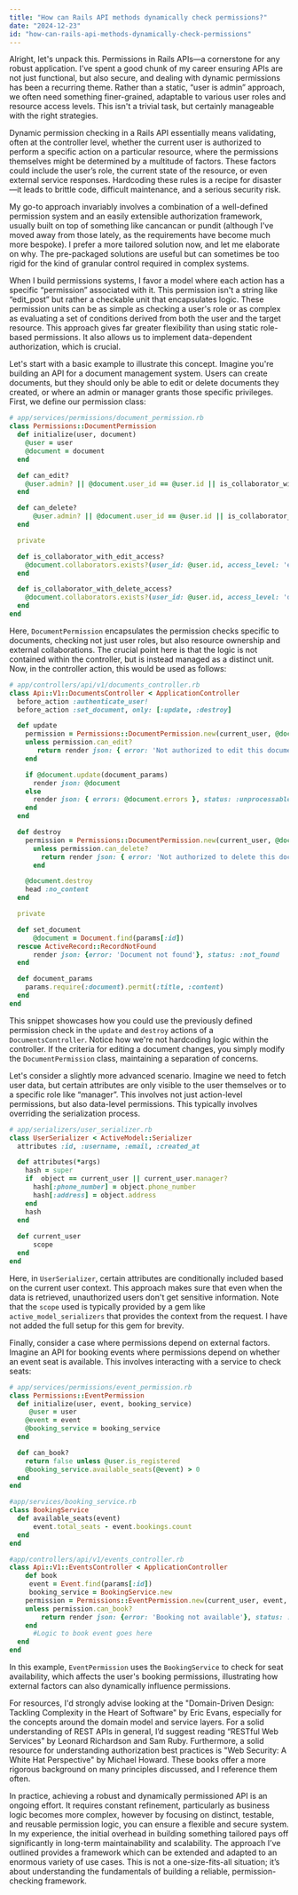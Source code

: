 ```yaml
---
title: "How can Rails API methods dynamically check permissions?"
date: "2024-12-23"
id: "how-can-rails-api-methods-dynamically-check-permissions"
---
```


Alright, let's unpack this. Permissions in Rails APIs—a cornerstone for any robust application. I’ve spent a good chunk of my career ensuring APIs are not just functional, but also secure, and dealing with dynamic permissions has been a recurring theme. Rather than a static, “user is admin” approach, we often need something finer-grained, adaptable to various user roles and resource access levels. This isn't a trivial task, but certainly manageable with the right strategies.

Dynamic permission checking in a Rails API essentially means validating, often at the controller level, whether the current user is authorized to perform a specific action on a particular resource, where the permissions themselves might be determined by a multitude of factors. These factors could include the user’s role, the current state of the resource, or even external service responses. Hardcoding these rules is a recipe for disaster—it leads to brittle code, difficult maintenance, and a serious security risk.

My go-to approach invariably involves a combination of a well-defined permission system and an easily extensible authorization framework, usually built on top of something like cancancan or pundit (although I've moved away from those lately, as the requirements have become much more bespoke). I prefer a more tailored solution now, and let me elaborate on why. The pre-packaged solutions are useful but can sometimes be too rigid for the kind of granular control required in complex systems.

When I build permissions systems, I favor a model where each action has a specific “permission” associated with it. This permission isn't a string like “edit_post” but rather a checkable unit that encapsulates logic. These permission units can be as simple as checking a user's role or as complex as evaluating a set of conditions derived from both the user and the target resource. This approach gives far greater flexibility than using static role-based permissions. It also allows us to implement data-dependent authorization, which is crucial.

Let's start with a basic example to illustrate this concept. Imagine you're building an API for a document management system. Users can create documents, but they should only be able to edit or delete documents they created, or where an admin or manager grants those specific privileges. First, we define our permission class:

```ruby
# app/services/permissions/document_permission.rb
class Permissions::DocumentPermission
  def initialize(user, document)
    @user = user
    @document = document
  end

  def can_edit?
    @user.admin? || @document.user_id == @user.id || is_collaborator_with_edit_access?
  end

  def can_delete?
      @user.admin? || @document.user_id == @user.id || is_collaborator_with_delete_access?
  end

  private

  def is_collaborator_with_edit_access?
    @document.collaborators.exists?(user_id: @user.id, access_level: 'edit')
  end

  def is_collaborator_with_delete_access?
    @document.collaborators.exists?(user_id: @user.id, access_level: 'delete')
  end
end
```

Here, `DocumentPermission` encapsulates the permission checks specific to documents, checking not just user roles, but also resource ownership and external collaborations. The crucial point here is that the logic is not contained within the controller, but is instead managed as a distinct unit. Now, in the controller action, this would be used as follows:

```ruby
# app/controllers/api/v1/documents_controller.rb
class Api::V1::DocumentsController < ApplicationController
  before_action :authenticate_user!
  before_action :set_document, only: [:update, :destroy]

  def update
    permission = Permissions::DocumentPermission.new(current_user, @document)
    unless permission.can_edit?
       return render json: { error: 'Not authorized to edit this document' }, status: :forbidden
    end

    if @document.update(document_params)
      render json: @document
    else
      render json: { errors: @document.errors }, status: :unprocessable_entity
    end
  end

  def destroy
    permission = Permissions::DocumentPermission.new(current_user, @document)
      unless permission.can_delete?
        return render json: { error: 'Not authorized to delete this document' }, status: :forbidden
      end

    @document.destroy
    head :no_content
  end

  private

  def set_document
      @document = Document.find(params[:id])
  rescue ActiveRecord::RecordNotFound
      render json: {error: 'Document not found'}, status: :not_found
  end

  def document_params
    params.require(:document).permit(:title, :content)
  end
end

```

This snippet showcases how you could use the previously defined permission check in the `update` and `destroy` actions of a `DocumentsController`. Notice how we're not hardcoding logic within the controller. If the criteria for editing a document changes, you simply modify the `DocumentPermission` class, maintaining a separation of concerns.

Let's consider a slightly more advanced scenario. Imagine we need to fetch user data, but certain attributes are only visible to the user themselves or to a specific role like “manager”. This involves not just action-level permissions, but also data-level permissions. This typically involves overriding the serialization process.

```ruby
# app/serializers/user_serializer.rb
class UserSerializer < ActiveModel::Serializer
  attributes :id, :username, :email, :created_at

  def attributes(*args)
    hash = super
    if  object == current_user || current_user.manager?
      hash[:phone_number] = object.phone_number
      hash[:address] = object.address
    end
    hash
  end
  
  def current_user
      scope
  end
end
```

Here, in `UserSerializer`, certain attributes are conditionally included based on the current user context. This approach makes sure that even when the data is retrieved, unauthorized users don't get sensitive information. Note that the `scope` used is typically provided by a gem like `active_model_serializers` that provides the context from the request. I have not added the full setup for this gem for brevity.

Finally, consider a case where permissions depend on external factors. Imagine an API for booking events where permissions depend on whether an event seat is available. This involves interacting with a service to check seats:

```ruby
# app/services/permissions/event_permission.rb
class Permissions::EventPermission
  def initialize(user, event, booking_service)
     @user = user
    @event = event
    @booking_service = booking_service
  end

  def can_book?
    return false unless @user.is_registered
    @booking_service.available_seats(@event) > 0
  end
end

#app/services/booking_service.rb
class BookingService
  def available_seats(event)
      event.total_seats - event.bookings.count
  end
end

#app/controllers/api/v1/events_controller.rb
class Api::V1::EventsController < ApplicationController
    def book
     event = Event.find(params[:id])
     booking_service = BookingService.new
    permission = Permissions::EventPermission.new(current_user, event, booking_service)
    unless permission.can_book?
        return render json: {error: 'Booking not available'}, status: :forbidden
    end
      #Logic to book event goes here
  end
end
```

In this example, `EventPermission` uses the `BookingService` to check for seat availability, which affects the user's booking permissions, illustrating how external factors can also dynamically influence permissions.

For resources, I'd strongly advise looking at the "Domain-Driven Design: Tackling Complexity in the Heart of Software" by Eric Evans, especially for the concepts around the domain model and service layers. For a solid understanding of REST APIs in general, I’d suggest reading “RESTful Web Services” by Leonard Richardson and Sam Ruby. Furthermore, a solid resource for understanding authorization best practices is "Web Security: A White Hat Perspective" by Michael Howard. These books offer a more rigorous background on many principles discussed, and I reference them often.

In practice, achieving a robust and dynamically permissioned API is an ongoing effort. It requires constant refinement, particularly as business logic becomes more complex, however by focusing on distinct, testable, and reusable permission logic, you can ensure a flexible and secure system. In my experience, the initial overhead in building something tailored pays off significantly in long-term maintainability and scalability. The approach I’ve outlined provides a framework which can be extended and adapted to an enormous variety of use cases. This is not a one-size-fits-all situation; it’s about understanding the fundamentals of building a reliable, permission-checking framework.
